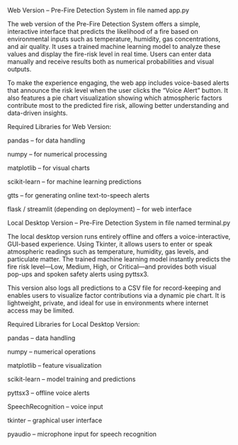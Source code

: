 Web Version – Pre-Fire Detection System in file named app.py

The web version of the Pre-Fire Detection System offers a simple, interactive interface that predicts the likelihood of a fire based on environmental inputs such as temperature, humidity, gas concentrations, and air quality. It uses a trained machine learning model to analyze these values and display the fire-risk level in real time. Users can enter data manually and receive results both as numerical probabilities and visual outputs.

To make the experience engaging, the web app includes voice-based alerts that announce the risk level when the user clicks the “Voice Alert” button. It also features a pie chart visualization showing which atmospheric factors contribute most to the predicted fire risk, allowing better understanding and data-driven insights.

Required Libraries for Web Version:

pandas – for data handling

numpy – for numerical processing

matplotlib – for visual charts

scikit-learn – for machine learning predictions

gtts – for generating online text-to-speech alerts

flask / streamlit (depending on deployment) – for web interface



Local Desktop Version – Pre-Fire Detection System in file named terminal.py

The local desktop version runs entirely offline and offers a voice-interactive, GUI-based experience. Using Tkinter, it allows users to enter or speak atmospheric readings such as temperature, humidity, gas levels, and particulate matter. The trained machine learning model instantly predicts the fire risk level—Low, Medium, High, or Critical—and provides both visual pop-ups and spoken safety alerts using pyttsx3.

This version also logs all predictions to a CSV file for record-keeping and enables users to visualize factor contributions via a dynamic pie chart. It is lightweight, private, and ideal for use in environments where internet access may be limited.

Required Libraries for Local Desktop Version:

pandas – data handling

numpy – numerical operations

matplotlib – feature visualization

scikit-learn – model training and predictions

pyttsx3 – offline voice alerts

SpeechRecognition – voice input

tkinter – graphical user interface

pyaudio – microphone input for speech recognition
